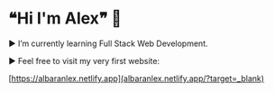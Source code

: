 # ❝Hi I'm Alex❞ 👋

► I’m currently learning Full Stack Web Development.

► Feel free to visit my very first website:

 [https://albaranlex.netlify.app](albaranlex.netlify.app/?target=_blank)


<!--
**albaranlex/albaranlex** is a ✨ _special_ ✨ repository because its `README.md` (this file) appears on your GitHub profile.

Here are some ideas to get you started:

- 🔭 I’m currently working on ...
- 🌱 I’m currently learning ...
- 👯 I’m looking to collaborate on ...
- 🤔 I’m looking for help with ...
- 💬 Ask me about ...
- 📫 How to reach me: ...
- 😄 Pronouns: ...
- ⚡ Fun fact: ...
-->
